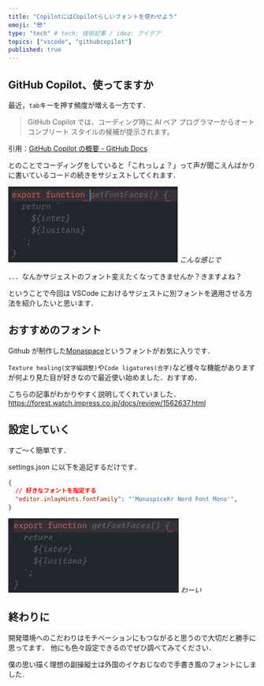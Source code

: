 ```yaml
---
title: "CopilotにはCopilotらしいフォントを使わせよう"
emoji: "😎"
type: "tech" # tech: 技術記事 / idea: アイデア
topics: ["vscode", "githubcopilot"]
published: true
---
```


## GitHub Copilot、使ってますか

最近，`tab`キーを押す頻度が増える一方です．

> GitHub Copilot では、コーディング時に AI ペア プログラマーからオートコンプリート スタイルの候補が提示されます。

引用：[GitHub Copilot の概要 - GitHub Docs](https://docs.github.com/ja/copilot/using-github-copilot/getting-started-with-github-copilot)

とのことでコーディングをしていると「これっしょ？」って声が聞こえんばかりに書いているコードの続きをサジェストしてくれます．

![](/images/2024-02-29_18-28.png)
_こんな感じで_

．．．なんかサジェストのフォント変えたくなってきませんか？きますよね？

ということで今回は VSCode におけるサジェストに別フォントを適用させる方法を紹介したいと思います．

## おすすめのフォント

Github が制作した[Monaspace](https://monaspace.githubnext.com/)というフォントがお気に入りです．

`Texture healing(文字幅調整)`や`Code ligatures(合字)`など様々な機能がありますが何より見た目が好きなので最近使い始めました．おすすめ．

こちらの記事がわかりやすく説明してくれていました．
https://forest.watch.impress.co.jp/docs/review/1562637.html

## 設定していく

すご〜く簡単です．

settings.json に以下を追記するだけです．

```json:settings.json
{
  // 好きなフォントを指定する
  "editor.inlayHints.fontFamily": "'MonaspiceKr Nerd Font Mono'",
}
```

![](/images/2024-02-29_18-50.png)
*わーい*

## 終わりに
開発環境へのこだわりはモチベーションにもつながると思うので大切だと勝手に思ってます．
他にも色々設定できるのでぜひ調べてみてください．

僕の思い描く理想の副操縦士は外国のイケおじなので手書き風のフォントにしました.